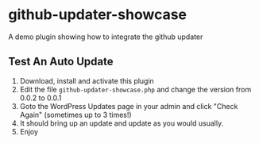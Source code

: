 github-updater-showcase
=======================

A demo plugin showing how to integrate the github updater

## Test An Auto Update ##

1. Download, install and activate this plugin
2. Edit the file `github-updater-showcase.php` and change the version from 0.0.2 to 0.0.1
3. Goto the WordPress Updates page in your admin and click "Check Again" (sometimes up to 3 times!)
4. It should bring up an update and update as you would usually.
5. Enjoy
